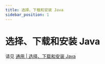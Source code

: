 ```yaml
---
title: 选择、下载和安装 Java
sidebar_position: 1
---
```


# 选择、下载和安装 Java

请见 [通用 | 选择、下载和安装 Java](https://yizhan.wiki/NitWikit/preparation/choose-and-download-and-install-java/)
